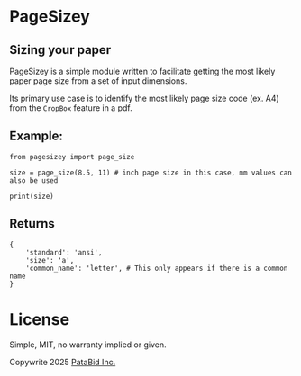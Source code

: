 # PageSizey
## Sizing your paper

PageSizey is a simple module written to facilitate getting the most likely paper page size from a set of input dimensions.

Its primary use case is to identify the most likely page size code (ex. A4) from the `CropBox` feature in a pdf. 

## Example:
```
from pagesizey import page_size

size = page_size(8.5, 11) # inch page size in this case, mm values can also be used

print(size)
```

## Returns
```
{
    'standard': 'ansi',
    'size': 'a',
    'common_name': 'letter', # This only appears if there is a common name
}
```

# License
Simple, MIT, no warranty implied or given.

Copywrite 2025 [PataBid Inc.](https://patabid.com)
